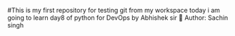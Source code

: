 #This is my first repository for testing git from my workspace 
today i am going to learn day8 of python for DevOps by Abhishek sir 🙂
Author: Sachin singh
